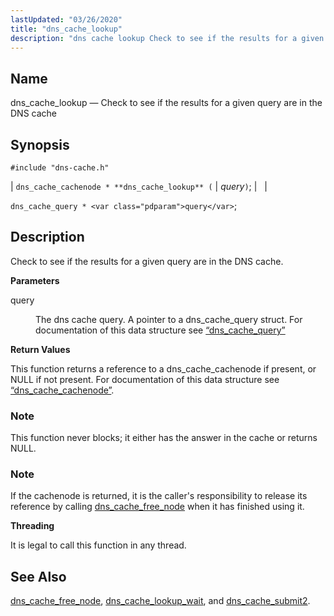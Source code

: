 ```yaml
---
lastUpdated: "03/26/2020"
title: "dns_cache_lookup"
description: "dns cache lookup Check to see if the results for a given query are in the DNS cache dns cache cachenode dns cache lookup query dns cache query query Check to see if the results for a given query are in the DNS cache query The dns cache query A..."
---
```


<a name="apis.dns_cache_lookup"></a> 
## Name

dns_cache_lookup — Check to see if the results for a given query are in the DNS cache

## Synopsis

`#include "dns-cache.h"`

| `dns_cache_cachenode * **dns_cache_lookup** (` | <var class="pdparam">query</var>`)`; |   |

`dns_cache_query * <var class="pdparam">query</var>`;<a name="idp50488336"></a> 
## Description

Check to see if the results for a given query are in the DNS cache.

**<a name="idp50489584"></a> Parameters**

<dl class="variablelist">

<dt>query</dt>

<dd>

The dns cache query. A pointer to a dns_cache_query struct. For documentation of this data structure see [“dns_cache_query”](/momentum/3/3-api/structs-dns-cache-query)

</dd>

</dl>

**<a name="idp50492976"></a> Return Values**

This function returns a reference to a dns_cache_cachenode if present, or NULL if not present. For documentation of this data structure see [“dns_cache_cachenode”](/momentum/3/3-api/structs-dns-cache-cachenode).

### Note

This function never blocks; it either has the answer in the cache or returns NULL.

### Note

If the cachenode is returned, it is the caller's responsibility to release its reference by calling [dns_cache_free_node](/momentum/3/3-api/apis-dns-cache-free-node) when it has finished using it.

**<a name="idp50497200"></a> Threading**

It is legal to call this function in any thread.

<a name="idp50498304"></a> 
## See Also

[dns_cache_free_node](/momentum/3/3-api/apis-dns-cache-free-node), [dns_cache_lookup_wait](/momentum/3/3-api/apis-dns-cache-lookup-wait), and [dns_cache_submit2](/momentum/3/3-api/apis-dns-cache-submit-2).